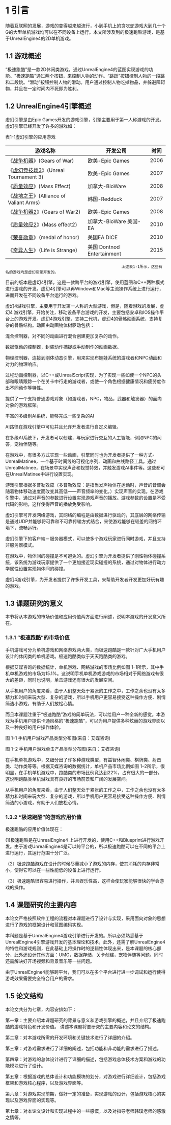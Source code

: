 # 1 引言

随着互联网的发展，游戏的变得越来越流行，小到手机上的贪吃蛇游戏大到几十个G的大型单机游戏均可以在不同设备上运行。本文所涉及到的极速跑酷游戏，是基于UnrealEngine4的2D单机游戏。

## 1.1 游戏概述

“极速跑酷”是一款2D休闲类游戏，通过UnrealEngine4的蓝图实现游戏的功能。"极速跑酷"通过两个按钮，来控制人物的动作。“跳跃”按钮控制人物的一段跳和二段跳。“滑动”按钮控制人物的滑动。用户通过控制人物吃掉物品，并躲避障碍物，并且在一定时间内不死即为胜利。

## 1.2 UnrealEngine4引擎概述

虚幻引擎是由Epic Games开发的游戏引擎，引擎主要用于第一人称游戏的开发。虚幻引擎已经开发了许多的游戏如：

表1-1虚幻引擎的应用游戏

| 游戏名称 | 开发公司 | 时间 |
| --- | --- | --- |
| 《[战争机器](http://baike.baidu.com/view/792038.htm)》\(Gears of War\) | 欧美-Epic Games | 2006 |
| 《[虚幻竞技场3](http://baike.baidu.com/view/1326682.htm)》\(Unreal Tournament 3\) | 欧美-Epic Games | 2007 |
| 《[质量效应](http://baike.baidu.com/view/1086334.htm)》\(Mass Effect\) | 加拿大-BioWare | 2008 |
| 《[战地之王](http://baike.baidu.com/view/2003960.htm)》\(Alliance of Valiant Arms\) | 韩国-Redduck | 2007 |
| 《[战争机器2](http://baike.baidu.com/view/1947585.htm)》\(Gears of War2\) | 欧美-Epic Games | 2008 |
| 《[质量效应2](http://baike.baidu.com/view/2677121.htm)》\(Mass effect2\) | 加拿大-BioWare 美国-EA | 2010 |
| 《[荣誉勋章](http://baike.baidu.com/view/45661.htm)》（medal of honor） | 美国EA DICE | 2010 |
| 《[奇异人生](http://baike.baidu.com/subview/14147420/16251672.htm)》（Life is Strange） | 美国 Dontnod Entertainment | 2015 |

                                                       上述表1-1所示，这些有名的游戏均是虚幻引擎开发的。

目前的版本是虚幻4引擎，这是一款跨平台的游戏引擎，使用蓝图和C++两种模式进行游戏的开发。虚幻4引擎可以再Window和Mac等主流操作系统上进行运行，进而开发在不同设备平台运行的游戏。

虚幻4游戏引擎，主要用于开发第一人称的大型游戏，但是，随着游戏的发展，虚幻4 游戏引擎，开始关注，移动设备平台游戏的开发，主要包括安卓和IOS操作平台上的游戏开发。虚幻4游戏引擎，支持二代机，虚幻4的骨骼动画系统，支持复杂的骨骼结构。动画由动画物体树驱动包括：

混合控制器，对不同的动画进行混合创建更加复杂的动作。

数据驱动的控制器，封装动作捕捉或手动制作的动画数据。

物理控制器，连接到刚体动态引擎，用来实现布娃娃系统的游戏者和NPC动画和对力的物理响应。

过程动画控制器，以C++或UnrealScript实现，为了实现一些如使一个NPC的头部和眼睛跟踪一个在关卡中行走的游戏者，或使一个角色根据健康情况和疲劳度作出不同动作等特性。

提供了一个支持普通游戏对象（如游戏者，NPC，物品，武器和触发器）的面向对象的游戏框架。

丰富的多级别AI系统，能够完成一些复杂的AI

AI路径在游戏引擎中可见并且允许开发者进行自定义编辑。

在多级AI系统下，开发者可以创建，与玩家进行交互的人工智能，例如NPC的问答，宠物伴随等。

在游戏中，有很多方式实现一些动画，引擎同时也为开发者提供了一种方式- UnrealMatinee，一个基于时间线的可视化序列、动画和曲线路径工具。通过UnrealMatinee，在场景中实现声音和视觉特效，并触发游戏AI事件等。这些都可在UnrealMatinee中进行设置实现。

游戏引擎根据多普勒效应（多普勒效应：是指当发声物体在运动时，声音的音调会随着物体移动速度而改变其高低——声音频率的变化，）实现声音的实现。在游戏引擎中，通过对声音的参数进行设置实现游戏声音的播放。游戏参数的设置是不受代码的影响，这样使得声音的播放免受影响。

虚幻引擎可开发网络游戏，其网络的编程是由数据进行驱动的，其底层的网络传输是通过UDP并能够将可靠和不可靠传输方式结合，来使游戏能够在较差的网络环境下，流畅运行。

虚幻引擎下的客户端－服务器模式，可以使多个游戏玩家进行同时游戏，并且支持非服务器模式。

在游戏中，物体间的碰撞是不可避免的。虚幻引擎为开发者提供了刚性物体碰撞系统，该系统为游戏玩家提供了一个更加接近现实碰撞的系统，通过对物体进行动力学属性设置实现物体间的碰撞。

虚幻4游戏引擎，为开发者提供了许多开发工具，来帮助开发者开发更加好玩有趣的游戏。

## 1.3 课题研究的意义

本节将从本游戏的市场价值和应用价值两方面进行阐述，说明本游戏的开发意义所在。

### 1.3.1 “极速跑酷”的市场价值

手机游戏可分为单机游戏和网络游戏两大类，而极速跑酷是一款针对广大手机用户设计的休闲类的单机游戏。极速跑酷类似于天天跑酷类的游戏。

根据艾媒咨询的数据统计，单机游戏、网络游戏的市场比例如图 1–1所示，其中手机单机游戏的市场为15.1%。这说明手机单机游戏游戏的市场相对于网络游戏有很大的差距，同时也说明，单击游戏还有很大的发展空间。

从手机用户的角度来看，由于人们整天处于紧张的工作之中，工作之余也没有太多精力和时间来玩大型、复杂的游戏，所以手机用户更容易接受这种操作方便、剧情简洁小游戏，有助于人们放松心情。

而且本课题注重于“极速跑酷”游戏的简单玩法，可以给用户一种全新的感觉。本游戏为手机用户提供卡通风格的“极速跑酷”，可以为用户提供多种炫丽的游戏界面以及一种良好的用户操作体验。

图 1–1 手机用户游戏产品类型分布图\(来自：艾媒咨询\)

图 1–2 手机用户游戏单击产品类型分布图\(来自：艾媒咨询\)

在手机单机游戏中，又细分出了许多种游戏类型，有益智休闲类、棋牌类、射击类、动作类等等。根据艾媒咨询的数据统计，单机产品市场比例如图 1–2所示，很明显，在手机单机游戏中，跑酷类的市场比例竟达到22%，占有很大的一部分。这说明跑酷类单机游戏具有良好的市场前景和广阔的发展空间。

从手机用户的角度来看，由于人们整天处于紧张的工作之中，工作之余也没有太多精力和时间来玩大型、复杂的游戏，所以手机用户更容易接受这种操作方便、剧情简洁的小游戏，有助于人们放松心情。

### 1.3.2 “极速跑酷”的游戏应用价值

极速跑酷的应用价值体现在：

\(1\)极速跑酷是在UnrealEngine4 上进行开发的，使用C++和Blueprint进行游戏开发。由于游戏UnrealEngine4是可以跨平台的，所以极速跑酷可以在不同的平台上进行运行，其运行范围十分广泛。

（2）极速跑酷游戏在设计的时候尽量减小了游戏的内存，使其消耗的内存非常小，使得它可以在一些性能低的设备上进行运行。

（3）极速跑酷很容易进行操作，并且娱乐性高，这样会使玩家能够很快的学会游戏的操作。

## 1.4 课题研究的主要内容

本论文严格按照软件工程的流程对本课题进行了设计与实现，采用面向对象的思想进行了游戏的框架设计和蓝图编码实现。

本科题是基于UnrealEngine4游戏引擎进行开发的。所以必须熟悉基于UnrealEngine4引擎游戏开发的基本理论和技术，此外，还需了解UnrealEngine4的特性和游戏规则，在此基础上将操作时的逻辑性体现出来，是本课题的核心部分，此外还设计其他方面：UMG，数据存储，关卡创建，宠物伴随等问题。同时还需解决好开场视频和背景音乐等一些问题。

由于UnrealEngine4能够跨平台，我们可以在多个平台进行进一步调试和运行使得游戏效果需要完全符合用户的需求。

## 1.5 论文结构

本论文共分为七章，内容安排如下：

第一章：主要介绍本课题研究的背景与意义和游戏引擎的概述，并且介绍了极速跑酷的游戏特色和开发价值。 讲述本课题将要研究的主要内容和论文的结构。

第二章：对本游戏所需的开发环境和关键技术进行了详细的介绍。

第三章：对游戏需求进行了详细的阐述，包括功能和非功能的需求进行了描述。

第四章：对游戏的总体设计进行了详细的描述，包括游戏总体技术方案和游戏的功能模块进行了设计。

第五章：根据游戏的总体设计和功能模块的划分，对游戏进行详细设计，包括游戏框架和游戏核心程序，以及游戏界面等。

第六章：对游戏实现前期，做好一定的准备，实现游戏的设计，包括游戏核心的实现以及游戏界面的实现等。

第七章：对本论文设计和实现过程中的一些感慨，以及对指导老师韩璞老师的感激之情等。

